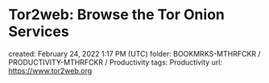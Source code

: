 # Tor2web: Browse the Tor Onion Services

created: February 24, 2022 1:17 PM (UTC)
folder: BOOKMRKS-MTHRFCKR / PRODUCTIVITY-MTHRFCKR / Productivity
tags: Productivity
url: https://www.tor2web.org